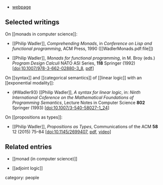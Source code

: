 
* [webpage](http://homepages.inf.ed.ac.uk/wadler/)

## Selected writings


On [[monads in computer science]]:

* [[Philip Wadler]], _Comprehending Monads_, in _Conference on Lisp and functional programming_, ACM Press, 1990 ([[WadlerMonads.pdf:file]])

* [[Philip Wadler]], *Monads for functional programming*, in M. Broy (eds.) *Program Design Calculi* NATO ASI Series, **118** Springer (1992) &lbrack;[doi;10.1007/978-3-662-02880-3_8](https://doi.org/10.1007/978-3-662-02880-3_8), [pdf](https://homepages.inf.ed.ac.uk/wadler/papers/marktoberdorf/baastad.pdf)&rbrack;

On [[syntax]] and [[categorical semantics]] of [[linear logic]] with an [[exponential modality]]:

* {#Wadler93} [[Philip  Wadler]], *A syntax for linear logic*, in: *Ninth  International  Coference  on  the Mathematical Foundations of Programming Semantics*, Lecture Notes in Computer Science **802** Springer (1993) &lbrack;[doi:10.1007/3-540-58027-1_24](https://doi.org/10.1007/3-540-58027-1_24)&rbrack;


On [[propositions as types]]:

* [[Philip Wadler]], *Propositions as Types*, Communications of the ACM **58** 12 (2015) 75–84 &lbrack;[doi:10.1145/2699407](https://doi.org/10.1145/2699407), [pdf](https://homepages.inf.ed.ac.uk/wadler/papers/propositions-as-types/propositions-as-types.pdf), [video](https://www.youtube.com/watch?v=IOiZatlZtGU)&rbrack;



## Related entries

* [[monad (in computer science)]]

* [[adjoint logic]]

category: people
